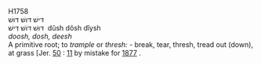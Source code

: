 H1758  
דּישׁ דּושׁ דּוּשׁ  
דּוּשׁ דּוֹשׁ דִּישׁ ‎ dûsh dôsh dı̂ysh  
*doosh,* *dosh,* *deesh*  
A primitive root; to *trample* or *thresh: -* break, tear, thresh, tread
out (down), at grass \[Jer. [50](h0050) : [11](h0011) by mistake for
[1877](h1877) .  
